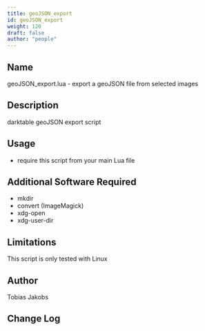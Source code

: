```yaml
---
title: geoJSON_export
id: geoJSON_export
weight: 120
draft: false
author: "people"
---
```


## Name

geoJSON_export.lua - export a geoJSON file from selected images

## Description

darktable geoJSON export script

## Usage

* require this script from your main Lua file

## Additional Software Required

* mkdir
* convert (ImageMagick)
* xdg-open
* xdg-user-dir

## Limitations

This script is only tested with Linux

## Author

Tobias Jakobs

## Change Log
